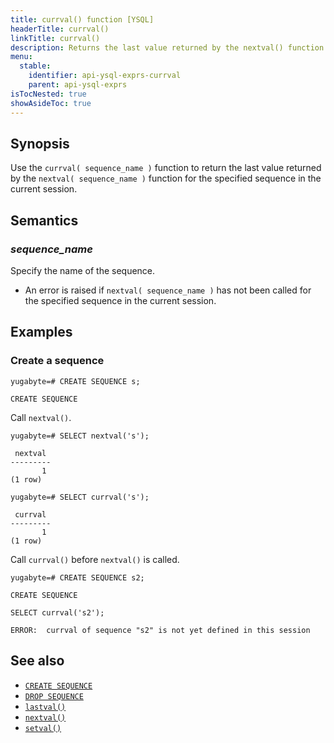 ```yaml
---
title: currval() function [YSQL]
headerTitle: currval()
linkTitle: currval()
description: Returns the last value returned by the nextval() function for the specified sequence in the current session.
menu:
  stable:
    identifier: api-ysql-exprs-currval
    parent: api-ysql-exprs
isTocNested: true
showAsideToc: true
---
```


## Synopsis

Use the `currval( sequence_name )` function to return the last value returned by the `nextval( sequence_name )` function for the specified sequence in the current session.

## Semantics

### _sequence_name_

Specify the name of the sequence.

- An error is raised if `nextval( sequence_name )` has not been called for the specified sequence in the current session.

## Examples

### Create a sequence

```plpgsql
yugabyte=# CREATE SEQUENCE s;
```

```
CREATE SEQUENCE
```

Call `nextval()`.

```plpgsql
yugabyte=# SELECT nextval('s');
```

```
 nextval
---------
       1
(1 row)
```

```plpgsql
yugabyte=# SELECT currval('s');
```

```
 currval
---------
       1
(1 row)
```

Call `currval()` before `nextval()` is called.

```plpgsql
yugabyte=# CREATE SEQUENCE s2;
```

```
CREATE SEQUENCE
```

```plpgsql
SELECT currval('s2');
```

```
ERROR:  currval of sequence "s2" is not yet defined in this session
```

## See also

- [`CREATE SEQUENCE`](../../the-sql-language/statements/ddl_create_sequence)
- [`DROP SEQUENCE`](../../the-sql-language/statements/ddl_drop_sequence/)
- [`lastval()`](../func_lastval)
- [`nextval()`](../func_nextval)
- [`setval()`](../func_setval)
